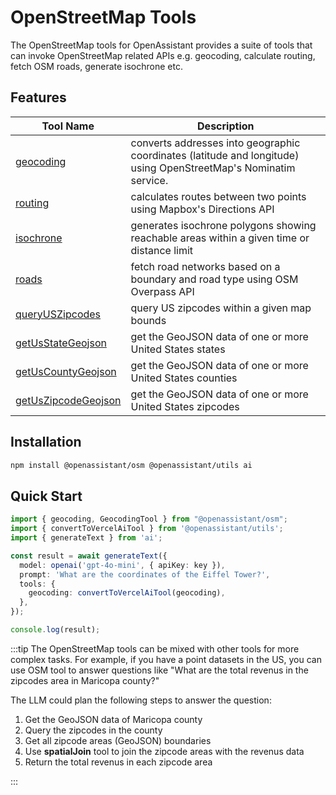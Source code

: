 # OpenStreetMap Tools

The OpenStreetMap tools for OpenAssistant provides a suite of tools that can invoke OpenStreetMap related APIs e.g. geocoding, calculate routing, fetch OSM roads, generate isochrone etc.

## Features

| Tool Name                                                     | Description                                                                                                      |
| ------------------------------------------------------------- | ---------------------------------------------------------------------------------------------------------------- |
| [geocoding](/docs/osm/variables/geocoding)                    | converts addresses into geographic coordinates (latitude and longitude) using OpenStreetMap's Nominatim service. |
| [routing](/docs/osm/variables/routing)                        | calculates routes between two points using Mapbox's Directions API                                               |
| [isochrone](/docs/osm/variables/isochrone)                    | generates isochrone polygons showing reachable areas within a given time or distance limit                       |
| [roads](/docs/osm/variables/roads)                            | fetch road networks based on a boundary and road type using OSM Overpass API                                     |
| [queryUSZipcodes](/docs/osm/variables/queryUSZipcodes)        | query US zipcodes within a given map bounds                                                                      |
| [getUsStateGeojson](/docs/osm/variables/getUsStateGeojson)    | get the GeoJSON data of one or more United States states                                                         |
| [getUsCountyGeojson](/docs/osm/variables/getUsCountyGeojson)  | get the GeoJSON data of one or more United States counties                                                       |
| [getUsZipcodeGeojson](/docs/osm/variables/getUsCountyGeojson) | get the GeoJSON data of one or more United States zipcodes                                                       |

## Installation

```bash
npm install @openassistant/osm @openassistant/utils ai
```

## Quick Start

```typescript
import { geocoding, GeocodingTool } from "@openassistant/osm";
import { convertToVercelAiTool } from '@openassistant/utils';
import { generateText } from 'ai';

const result = await generateText({
  model: openai('gpt-4o-mini', { apiKey: key }),
  prompt: 'What are the coordinates of the Eiffel Tower?',
  tools: {
    geocoding: convertToVercelAiTool(geocoding),
  },
});

console.log(result);
```

:::tip
The OpenStreetMap tools can be mixed with other tools for more complex tasks. For example, if you have a point datasets in the US, you can use OSM tool to answer questions like "What are the total revenus in the zipcodes area in Maricopa county?"

The LLM could plan the following steps to answer the question:

1. Get the GeoJSON data of Maricopa county
2. Query the zipcodes in the county
3. Get all zipcode areas (GeoJSON) boundaries
4. Use **spatialJoin** tool to join the zipcode areas with the revenus data
5. Return the total revenus in each zipcode area

:::
